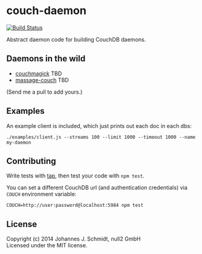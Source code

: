 # couch-daemon
[![Build Status](https://travis-ci.org/jo/couch-daemon.svg?branch=master)](https://travis-ci.org/jo/couch-daemon)

Abstract daemon code for building CouchDB daemons.

## Daemons in the wild
* [couchmagick](https://github.com/jo/couchmagick) TBD
* [massage-couch](https://github.com/jo/massage-couch) TBD

(Send me a pull to add yours.)

## Examples
An example client is included, which just prints out each doc in each dbs:

```shell
./examples/client.js --streams 100 --limit 1000 --timeout 1000 --name my-daemon
```

## Contributing
Write tests with [tap](https://github.com/isaacs/node-tap),
then test your code with `npm test`.

You can set a different CouchDB url (and authentication credentials) via `COUCH` environment variable:
```shell
COUCH=http://user:password@localhost:5984 npm test
```

## License
Copyright (c) 2014 Johannes J. Schmidt, null2 GmbH  
Licensed under the MIT license.
